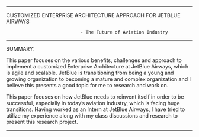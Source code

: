 ------------------------------------------------------------------------------------------------------------------------------
CUSTOMIZED ENTERPRISE ARCHITECTURE APPROACH FOR JETBLUE AIRWAYS

                                - The Future of Aviation Industry

------------------------------------------------------------------------------------------------------------------------------

SUMMARY:

This paper focuses on the various benefits, challenges and approach to implement a customized Enterprise Architecture at JetBlue Airways, which is agile and scalable. JetBlue is transitioning from being a young and growing organization to becoming a mature and complex organization and I believe this presents a good topic for me to research and work on.

This paper focuses on how JetBlue needs to reinvent itself in order to be successful, especially in today’s aviation industry, which is facing huge transitions. Having worked as an Intern at JetBlue Airways, I have tried to utilize my experience along with my class discussions and research to present this research project.

------------------------------------------------------------------------------------------------------------------------------
